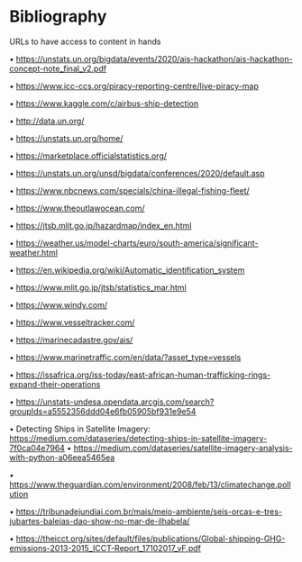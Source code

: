 # Bibliography
URLs to have access to content in hands

•	https://unstats.un.org/bigdata/events/2020/ais-hackathon/ais-hackathon-concept-note_final_v2.pdf

•	https://www.icc-ccs.org/piracy-reporting-centre/live-piracy-map

•	https://www.kaggle.com/c/airbus-ship-detection

•	http://data.un.org/

•	https://unstats.un.org/home/

•	https://marketplace.officialstatistics.org/

•	https://unstats.un.org/unsd/bigdata/conferences/2020/default.asp

•	https://www.nbcnews.com/specials/china-illegal-fishing-fleet/

•	https://www.theoutlawocean.com/

•	https://jtsb.mlit.go.jp/hazardmap/index_en.html

•	https://weather.us/model-charts/euro/south-america/significant-weather.html

•	https://en.wikipedia.org/wiki/Automatic_identification_system

•	https://www.mlit.go.jp/jtsb/statistics_mar.html

•	https://www.windy.com/

•	https://www.vesseltracker.com/

•	https://marinecadastre.gov/ais/

•	https://www.marinetraffic.com/en/data/?asset_type=vessels

•	https://issafrica.org/iss-today/east-african-human-trafficking-rings-expand-their-operations

•	https://unstats-undesa.opendata.arcgis.com/search?groupIds=a5552356ddd04e6fb05905bf931e9e54

•	Detecting Ships in Satellite Imagery: https://medium.com/dataseries/detecting-ships-in-satellite-imagery-7f0ca04e7964
•	https://medium.com/dataseries/satellite-imagery-analysis-with-python-a06eea5465ea

•	https://www.theguardian.com/environment/2008/feb/13/climatechange.pollution

•	https://tribunadejundiai.com.br/mais/meio-ambiente/seis-orcas-e-tres-jubartes-baleias-dao-show-no-mar-de-ilhabela/

•	https://theicct.org/sites/default/files/publications/Global-shipping-GHG-emissions-2013-2015_ICCT-Report_17102017_vF.pdf
